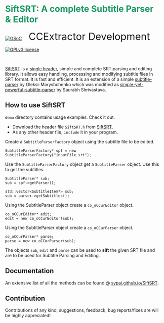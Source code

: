 <!-- PROJECT ABOUT -->

<br />
<p align="center">
  <h1 style="color:#1C9963;">SiftSRT: A complete Subtitle Parser & Editor</h1>
  
[![GSoC](https://img.shields.io/badge/GSoC-2019-green.svg)](https://summerofcode.withgoogle.com/dashboard/project/6506536917008384/overview/) 
<span style="font-size: 2rem;">&#160; CCExtractor Development</span>

[![GPLv3 license](https://img.shields.io/badge/License-GPLv3-blue.svg)](http://perso.crans.org/besson/LICENSE.html)

<br />

[SiftSRT](https://github.com/SiftSRT) is a [single header](https://github.com/SiftSRT/blob/master/SiftSRT.h), simple and complete SRT parsing and editing library. It allows easy handling, processing and modifying subtitle files in SRT format. It is fast and efficient. It is an extension of a simple [subtitle-parser](https://github.com/young-developer/subtitle-parser) by Oleksii Maryshchenko which was modified as [simple-yet-powerful-subtitle-parser](https://github.com/saurabhshri/simple-yet-powerful-srt-subtitle-parser-cpp) by Saurabh Shrivastava.


<!-- HOW TO USE -->

## How to use SiftSRT

`demo` directory contains usage examples. Check it out.

* Download the header file `SiftSRT.h` from [SiftSRT](https://github.com/SiftSRT).
* As any other header file, `include` it in your program.

Create a `SubtitleParserFactory` object using the subtitle file to be edited.
```
SubtitleParserFactory* spf = new SubtitleParserFactory("inputFile.srt");
```

Use the `SubtitleParserFactory` object get a `SubtitleParser` object. Use this to get the subtitles.
```
SubtitleParser* sub;
sub = spf->getParser();

std::vector<SubtitleItem*> sub;
sub = parser->getSubtitles();
``` 

Using the SubtitleParser object create a `co_oCCurEditor` object.
```
co_oCCurEditor* edit;
edit = new co_oCCurEditor(sub);
```

Using the SubtitleParser object create a `co_oCCurParser` object.
```
co_oCCurParser* parse;
parse = new co_oCCurParser(sub);
```

The objects `sub`, `edit` and `parse` can be used to **sift** the given SRT file and are to be used for Subtitle Parsing and Editing.


## Documentation

An extensive list of all the methods can be found @ [sypai.github.io/SiftSRT](https://sypai.github.io/SiftSRT).

## Contribution

Contributions of any kind, suggestions, feedback, bug reports/fixes are will be highly appreciated! 

